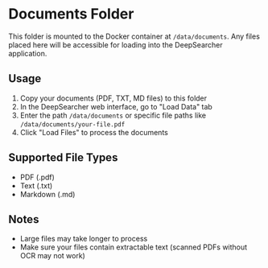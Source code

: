 # Documents Folder

This folder is mounted to the Docker container at `/data/documents`. Any files placed here will be accessible for loading into the DeepSearcher application.

## Usage

1. Copy your documents (PDF, TXT, MD files) to this folder
2. In the DeepSearcher web interface, go to "Load Data" tab
3. Enter the path `/data/documents` or specific file paths like `/data/documents/your-file.pdf`
4. Click "Load Files" to process the documents

## Supported File Types

- PDF (.pdf)
- Text (.txt)
- Markdown (.md)

## Notes

- Large files may take longer to process
- Make sure your files contain extractable text (scanned PDFs without OCR may not work)